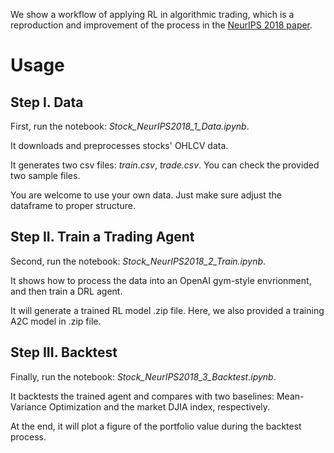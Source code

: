 We show a workflow of applying RL in algorithmic trading, which is a reproduction and improvement of the process in the [NeurIPS 2018 paper](https://arxiv.org/abs/1811.07522).

# Usage

## Step I. Data

First, run the notebook: *Stock_NeurIPS2018_1_Data.ipynb*. 

It downloads and preprocesses stocks' OHLCV data.

It generates two csv files: *train.csv*, *trade.csv*. You can check the provided two sample files.

You are welcome to use your own data. Just make sure adjust the dataframe to proper structure.

## Step II. Train a Trading Agent

Second, run the notebook: *Stock_NeurIPS2018_2_Train.ipynb*. 

It shows how to process the data into an OpenAI gym-style envrionment, and then train a DRL agent.

It will generate a trained RL model .zip file. Here, we also provided a training A2C model in .zip file.

## Step III. Backtest

Finally, run the notebook: *Stock_NeurIPS2018_3_Backtest.ipynb*.

It backtests the trained agent and compares with two baselines: Mean-Variance Optimization and the market DJIA index, respectively.

At the end, it will plot a figure of the portfolio value during the backtest process.
